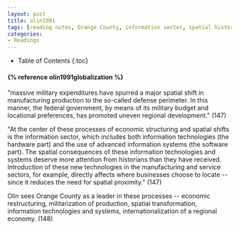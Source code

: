 ```yaml
---
layout: post
title: olin1991
tags: [reading notes, Orange County, information sector, spatial history, military-industrial]
categories:
- Readings
---
```

* Table of Contents
{:toc}

<h4>{% reference olin1991globalization %}</h4>

"massive military expenditures have spurred a major spatial shift in manufacturing production to the so-called defense perimeter. In this manner, the federal government, by means of its military budget and locational preferences, has promoted uneven regional development." (147)

"At the center of these processes of economic structuring and spatial shifts is the information sector, which includes both information technologies (the hardware part) and the use of advanced information systems (the software part). The spatial consequences of these information technologies and systems deserve more attention from historians than they have received. Introduction of these new technologies in the manufacturing and service sectors, for example, directly affects where businesses choose to locate -- since it reduces the need for spatial proximity." (147)

Olin sees Orange County as a leader in these processes -- economic restructuring, militarization of production, spatial transformation, information technologies and systems, internationalization of a regional economy. (148)
